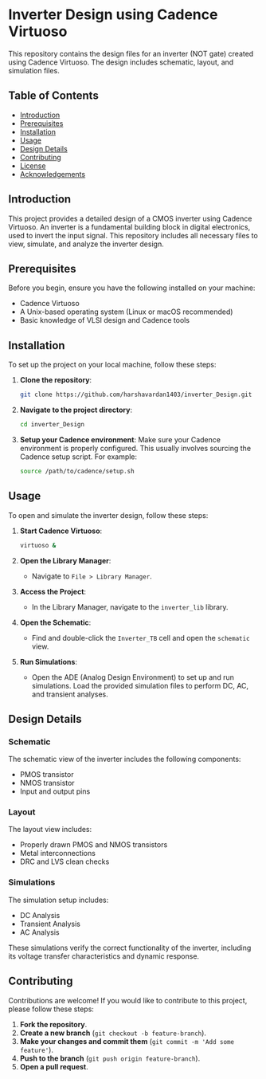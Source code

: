 # Inverter Design using Cadence Virtuoso

This repository contains the design files for an inverter (NOT gate) created using Cadence Virtuoso. The design includes schematic, layout, and simulation files.

## Table of Contents

- [Introduction](#introduction)
- [Prerequisites](#prerequisites)
- [Installation](#installation)
- [Usage](#usage)
- [Design Details](#design-details)
- [Contributing](#contributing)
- [License](#license)
- [Acknowledgements](#acknowledgements)

## Introduction

This project provides a detailed design of a CMOS inverter using Cadence Virtuoso. An inverter is a fundamental building block in digital electronics, used to invert the input signal. This repository includes all necessary files to view, simulate, and analyze the inverter design.

## Prerequisites

Before you begin, ensure you have the following installed on your machine:

- Cadence Virtuoso
- A Unix-based operating system (Linux or macOS recommended)
- Basic knowledge of VLSI design and Cadence tools

## Installation

To set up the project on your local machine, follow these steps:

1. **Clone the repository**:
    ```sh
    git clone https://github.com/harshavardan1403/inverter_Design.git
    ```

2. **Navigate to the project directory**:
    ```sh
    cd inverter_Design
    ```

3. **Setup your Cadence environment**:
    Make sure your Cadence environment is properly configured. This usually involves sourcing the Cadence setup script. For example:
    ```sh
    source /path/to/cadence/setup.sh
    ```

## Usage

To open and simulate the inverter design, follow these steps:

1. **Start Cadence Virtuoso**:
    ```sh
    virtuoso &
    ```

2. **Open the Library Manager**:
    - Navigate to `File > Library Manager`.

3. **Access the Project**:
    - In the Library Manager, navigate to the `inverter_lib` library.

4. **Open the Schematic**:
    - Find and double-click the `Inverter_TB` cell and open the `schematic` view.

5. **Run Simulations**:
    - Open the ADE (Analog Design Environment) to set up and run simulations. Load the provided simulation files to perform DC, AC, and transient analyses.

## Design Details

### Schematic

The schematic view of the inverter includes the following components:
- PMOS transistor
- NMOS transistor
- Input and output pins

### Layout

The layout view includes:
- Properly drawn PMOS and NMOS transistors
- Metal interconnections
- DRC and LVS clean checks

### Simulations

The simulation setup includes:
- DC Analysis
- Transient Analysis
- AC Analysis

These simulations verify the correct functionality of the inverter, including its voltage transfer characteristics and dynamic response.

## Contributing

Contributions are welcome! If you would like to contribute to this project, please follow these steps:

1. **Fork the repository**.
2. **Create a new branch** (`git checkout -b feature-branch`).
3. **Make your changes and commit them** (`git commit -m 'Add some feature'`).
4. **Push to the branch** (`git push origin feature-branch`).
5. **Open a pull request**.


